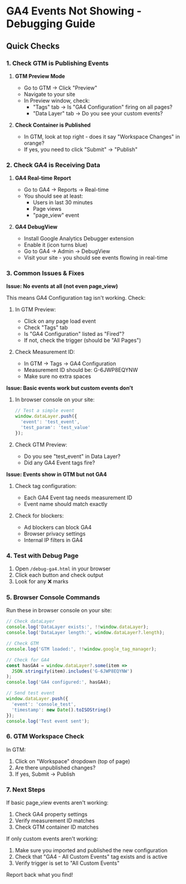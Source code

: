# GA4 Events Not Showing - Debugging Guide

## Quick Checks

### 1. Check GTM is Publishing Events

1. **GTM Preview Mode**
   - Go to GTM → Click "Preview"
   - Navigate to your site
   - In Preview window, check:
     - "Tags" tab → Is "GA4 Configuration" firing on all pages?
     - "Data Layer" tab → Do you see your custom events?

2. **Check Container is Published**
   - In GTM, look at top right - does it say "Workspace Changes" in orange?
   - If yes, you need to click "Submit" → "Publish"

### 2. Check GA4 is Receiving Data

1. **GA4 Real-time Report**
   - Go to GA4 → Reports → Real-time
   - You should see at least:
     - Users in last 30 minutes
     - Page views
     - "page_view" event

2. **GA4 DebugView**
   - Install Google Analytics Debugger extension
   - Enable it (icon turns blue)
   - Go to GA4 → Admin → DebugView
   - Visit your site - you should see events flowing in real-time

### 3. Common Issues & Fixes

**Issue: No events at all (not even page_view)**

This means GA4 Configuration tag isn't working. Check:

1. In GTM Preview:
   - Click on any page load event
   - Check "Tags" tab
   - Is "GA4 Configuration" listed as "Fired"?
   - If not, check the trigger (should be "All Pages")

2. Check Measurement ID:
   - In GTM → Tags → GA4 Configuration
   - Measurement ID should be: G-6JWP8EQYNW
   - Make sure no extra spaces

**Issue: Basic events work but custom events don't**

1. In browser console on your site:
   ```javascript
   // Test a simple event
   window.dataLayer.push({
     'event': 'test_event',
     'test_param': 'test_value'
   });
   ```

2. Check GTM Preview:
   - Do you see "test_event" in Data Layer?
   - Did any GA4 Event tags fire?

**Issue: Events show in GTM but not GA4**

1. Check tag configuration:
   - Each GA4 Event tag needs measurement ID
   - Event name should match exactly

2. Check for blockers:
   - Ad blockers can block GA4
   - Browser privacy settings
   - Internal IP filters in GA4

### 4. Test with Debug Page

1. Open `/debug-ga4.html` in your browser
2. Click each button and check output
3. Look for any ❌ marks

### 5. Browser Console Commands

Run these in browser console on your site:

```javascript
// Check dataLayer
console.log('DataLayer exists:', !!window.dataLayer);
console.log('DataLayer length:', window.dataLayer?.length);

// Check GTM
console.log('GTM loaded:', !!window.google_tag_manager);

// Check for GA4
const hasGA4 = window.dataLayer?.some(item => 
  JSON.stringify(item).includes('G-6JWP8EQYNW')
);
console.log('GA4 configured:', hasGA4);

// Send test event
window.dataLayer.push({
  'event': 'console_test',
  'timestamp': new Date().toISOString()
});
console.log('Test event sent');
```

### 6. GTM Workspace Check

In GTM:
1. Click on "Workspace" dropdown (top of page)
2. Are there unpublished changes?
3. If yes, Submit → Publish

### 7. Next Steps

If basic page_view events aren't working:
1. Check GA4 property settings
2. Verify measurement ID matches
3. Check GTM container ID matches

If only custom events aren't working:
1. Make sure you imported and published the new configuration
2. Check that "GA4 - All Custom Events" tag exists and is active
3. Verify trigger is set to "All Custom Events"

Report back what you find!